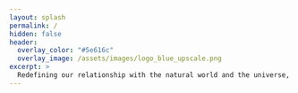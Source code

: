```yaml
---
layout: splash
permalink: /
hidden: false
header:
  overlay_color: "#5e616c"
  overlay_image: /assets/images/logo_blue_upscale.png
excerpt: >
  Redefining our relationship with the natural world and the universe, using science as a foundation for a new form of creative, subjective exploration.<br />
---
```

